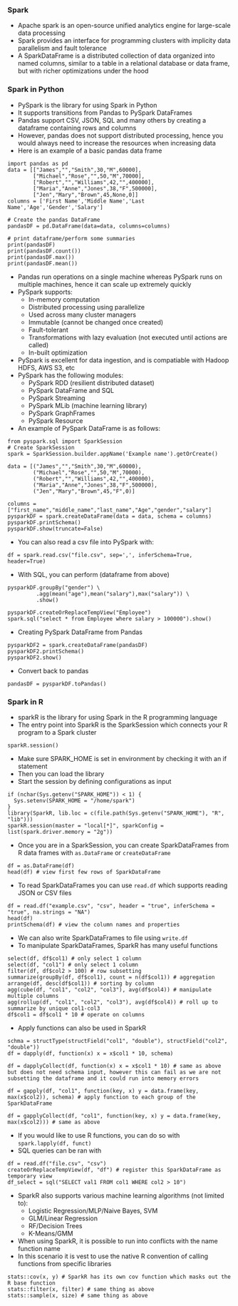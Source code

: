 ### Spark
- Apache spark is an open-source unified analytics engine for large-scale data processing
- Spark provides an interface for programming clusters with implicity data parallelism and fault tolerance
- A SparkDataFrame is a distributed collection of data organized into named columns, similar to a table in a relational database or data frame, but with richer optimizations under the hood

### Spark in Python
- PySpark is the library for using Spark in Python
- It supports transitions from Pandas to PySpark DataFrames
- Pandas support CSV, JSON, SQL and many others by creating a dataframe containing rows and columns
- However, pandas does not support distributed processing, hence you would always need to increase the resources when increasing data
- Here is an example of a basic pandas data frame
```
import pandas as pd    
data = [["James","","Smith",30,"M",60000], 
        ["Michael","Rose","",50,"M",70000], 
        ["Robert","","Williams",42,"",400000], 
        ["Maria","Anne","Jones",38,"F",500000], 
        ["Jen","Mary","Brown",45,None,0]] 
columns = ['First Name','Middle Name','Last Name','Age','Gender','Salary']

# Create the pandas DataFrame 
pandasDF = pd.DataFrame(data=data, columns=columns) 
  
# print dataframe/perform some summaries
print(pandasDF)
print(pandasDF.count())
print(pandasDF.max())
print(pandasDF.mean())
```
- Pandas run operations on a single machine whereas PySpark runs on multiple machines, hence it can scale up extremely quickly
- PySpark supports:
    - In-memory computation
    - Distributed processing using parallelize
    - Used across many cluster managers
    - Immutable (cannot be changed once created)
    - Fault-tolerant
    - Transformations with lazy evaluation (not executed until actions are called)
    - In-built optimization
- PySpark is excellent for data ingestion, and is compatiable with Hadoop HDFS, AWS S3, etc
- PySpark has the following modules:
    - PySpark RDD (resilient distributed dataset)
    - PySpark DataFrame and SQL
    - PySpark Streaming
    - PySpark MLib (machine learning library)
    - PySpark GraphFrames
    - PySpark Resource
- An example of PySpark DataFrame is as follows:
```
from pyspark.sql import SparkSession
# Create SparkSession
spark = SparkSession.builder.appName('Example name').getOrCreate()

data = [("James","","Smith",30,"M",60000),
        ("Michael","Rose","",50,"M",70000),
        ("Robert","","Williams",42,"",400000),
        ("Maria","Anne","Jones",38,"F",500000),
        ("Jen","Mary","Brown",45,"F",0)]

columns = ["first_name","middle_name","last_name","Age","gender","salary"]
pysparkDF = spark.createDataFrame(data = data, schema = columns)
pysparkDF.printSchema()
pysparkDF.show(truncate=False)
```
- You can also read a csv file into PySpark with:
```
df = spark.read.csv("file.csv", sep=',', inferSchema=True, header=True)
```
- With SQL, you can perform (dataframe from above)
```
pysparkDF.groupBy("gender") \
         .agg(mean("age"),mean("salary"),max("salary")) \
         .show()

pysparkDF.createOrReplaceTempView("Employee")
spark.sql("select * from Employee where salary > 100000").show()
```
- Creating PySpark DataFrame from Pandas
```
pysparkDF2 = spark.createDataFrame(pandasDF) 
pysparkDF2.printSchema()
pysparkDF2.show()
```
- Convert back to pandas
```
pandasDF = pysparkDF.toPandas()
```

### Spark in R
- sparkR is the library for using Spark in the R programming language
- The entry point into SparkR is the SparkSession which connects your R program to a Spark cluster
```
sparkR.session()
```
- Make sure SPARK_HOME is set in environment by checking it with an if statement
- Then you can load the library
- Start the session by defining configurations as input
```
if (nchar(Sys.getenv("SPARK_HOME")) < 1) {
  Sys.setenv(SPARK_HOME = "/home/spark")
}
library(SparkR, lib.loc = c(file.path(Sys.getenv("SPARK_HOME"), "R", "lib")))
sparkR.session(master = "local[*]", sparkConfig = list(spark.driver.memory = "2g"))
```
- Once you are in a SparkSession, you can create SparkDataFrames from R data frames with ```as.DataFrame``` or ```createDataFrame```
```
df = as.DataFrame(df)
head(df) # view first few rows of SparkDataFrame
```
- To read SparkDataFrames you can use ```read.df``` which supports reading JSON or CSV files
```
df = read.df("example.csv", "csv", header = "true", inferSchema = "true", na.strings = "NA")
head(df)
printSchema(df) # view the column names and properties
```
- We can also write SparkDataFrames to file using ```write.df```
- To manipulate SparkDataFrames, SparkR has many useful functions
```
select(df, df$col1) # only select 1 column
select(df, "col1") # only select 1 column
filter(df, df$col2 > 100) # row subsetting
summarize(groupBy(df, df$col1), count = n(df$col1)) # aggregation
arrange(df, desc(df$col1)) # sorting by column
agg(cube(df, "col1", "col2", "col3"), avg(df$col4)) # manipulate multiple columns
agg(rollup(df, "col1", "col2", "col3"), avg(df$col4)) # roll up to summarize by unique col1-col3
df$col1 = df$col1 * 10 # operate on columns
```
- Apply functions can also be used in SparkR
```
schma = structType(structField("col1", "double"), structField("col2", "double"))
df = dapply(df, function(x) x = x$col1 * 10, schema)

df = dapplyCollect(df, function(x) x = x$col1 * 10) # same as above but does not need schema input, however this can fail as we are not subsetting the dataframe and it could run into memory errors

df = gapply(df, "col1", function(key, x) y = data.frame(key, max(x$col2)), schema) # apply function to each group of the SparkDataFrame

df = gapplyCollect(df, "col1", function(key, x) y = data.frame(key, max(x$col2))) # same as above
```
- If you would like to use R functions, you can do so with ```spark.lapply(df, funct)```
- SQL queries can be ran with
```
df = read.df("file.csv", "csv")
createOrReplaceTempView(df, "df") # register this SparkDataFrame as temporary view
df_select = sql("SELECT val1 FROM col1 WHERE col2 > 10")
```
- SparkR also supports various machine learning algorithms (not limited to):
    - Logistic Regression/MLP/Naive Bayes, SVM
    - GLM/Linear Regression
    - RF/Decision Trees
    - K-Means/GMM
- When using SparkR, it is possible to run into conflicts with the name function name
- In this scenario it is vest to use the native R convention of calling functions from specific libraries
```
stats::cov(x, y) # SparkR has its own cov function which masks out the R base function
stats::filter(x, filter) # same thing as above
stats::sample(x, size) # same thing as above
```
